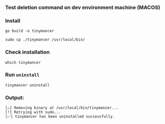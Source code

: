 ### Test deletion command on dev environment machine (MACOS)

### Install

```shell
go build -o tinymancer
```

```shell
sudo cp ./tinymancer /usr/local/bin/
```

### Check installation

```shell
which tinymancer
```

### Run `uninstall`

```shell
tinymancer uninstall
```

### Output:

```shell
[⚠️] Removing binary at /usr/local/bin/tinymancer...
[!] Retrying with sudo...
[✅] tinymancer has been uninstalled successfully.
```

